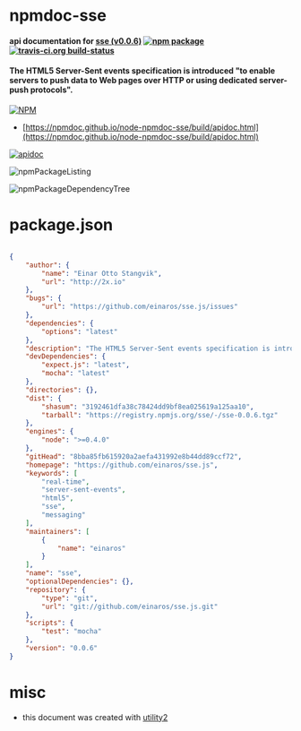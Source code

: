 # npmdoc-sse

#### api documentation for  [sse (v0.0.6)](https://github.com/einaros/sse.js)  [![npm package](https://img.shields.io/npm/v/npmdoc-sse.svg?style=flat-square)](https://www.npmjs.org/package/npmdoc-sse) [![travis-ci.org build-status](https://api.travis-ci.org/npmdoc/node-npmdoc-sse.svg)](https://travis-ci.org/npmdoc/node-npmdoc-sse)

#### The HTML5 Server-Sent events specification is introduced "to enable servers to push data to Web pages over HTTP or using dedicated server-push protocols".

[![NPM](https://nodei.co/npm/sse.png?downloads=true&downloadRank=true&stars=true)](https://www.npmjs.com/package/sse)

- [https://npmdoc.github.io/node-npmdoc-sse/build/apidoc.html](https://npmdoc.github.io/node-npmdoc-sse/build/apidoc.html)

[![apidoc](https://npmdoc.github.io/node-npmdoc-sse/build/screenCapture.buildCi.browser.%252Ftmp%252Fbuild%252Fapidoc.html.png)](https://npmdoc.github.io/node-npmdoc-sse/build/apidoc.html)

![npmPackageListing](https://npmdoc.github.io/node-npmdoc-sse/build/screenCapture.npmPackageListing.svg)

![npmPackageDependencyTree](https://npmdoc.github.io/node-npmdoc-sse/build/screenCapture.npmPackageDependencyTree.svg)



# package.json

```json

{
    "author": {
        "name": "Einar Otto Stangvik",
        "url": "http://2x.io"
    },
    "bugs": {
        "url": "https://github.com/einaros/sse.js/issues"
    },
    "dependencies": {
        "options": "latest"
    },
    "description": "The HTML5 Server-Sent events specification is introduced \"to enable servers to push data to Web pages over HTTP or using dedicated server-push protocols\".",
    "devDependencies": {
        "expect.js": "latest",
        "mocha": "latest"
    },
    "directories": {},
    "dist": {
        "shasum": "3192461dfa38c78424dd9bf8ea025619a125aa10",
        "tarball": "https://registry.npmjs.org/sse/-/sse-0.0.6.tgz"
    },
    "engines": {
        "node": ">=0.4.0"
    },
    "gitHead": "8bba85fb615920a2aefa431992e8b44dd89ccf72",
    "homepage": "https://github.com/einaros/sse.js",
    "keywords": [
        "real-time",
        "server-sent-events",
        "html5",
        "sse",
        "messaging"
    ],
    "maintainers": [
        {
            "name": "einaros"
        }
    ],
    "name": "sse",
    "optionalDependencies": {},
    "repository": {
        "type": "git",
        "url": "git://github.com/einaros/sse.js.git"
    },
    "scripts": {
        "test": "mocha"
    },
    "version": "0.0.6"
}
```



# misc
- this document was created with [utility2](https://github.com/kaizhu256/node-utility2)

